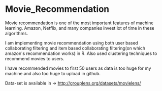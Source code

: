 # Movie_Recommendation
Movie recommendation is one of the most important features of machine learning. Amazon, Netflix, and many companies invest lot of time in these algorithms.

I am implementing movie recommendation using both user based collaborating filtering and item based collaborating filtering(on which amazon's recommendation works) in R. Also used clustering techniques to recommend movies to users.

I have recommended movies to first 50 users as data is too huge for my machine and also too huge to upload in github.

Data-set is available in -> http://grouplens.org/datasets/movielens/
